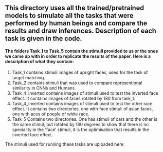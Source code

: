 ## This directory uses all the trained/pretrained models to simulate all the tasks that were performed by human beings and compare the results and draw inferences. Description of each task is given in the code. 

#### The folders Task_1 to Task_5 contain the stimuli provided to us or the ones we came up with in order to replicate the results of the paper. Here is a description of what they contain:

1. Task_1 contains stimuli images of upright faces, used for the task of target matching.
2. Task_2 contains stimuli that was used to compare representional similarity in CNNs and Humans.
3. Task_4_inverted contains images of stimuli used to test the inverted face effect. It contains images of faces rotated by 180 from task_1.
4. Task_4_inverted contains images of stimuli used to test the other race effect. It contains two directories, one with face stimuli of asian faces, one with aces of poeple of white race.
5. Task_5 Contains two directories. One has stimuli of cars and the other is the same stimul, but rotated by 180 degrees to show that there is no speciality in the 'face' stimuli, it is the optimisation that results in the inverted face effect. 

The stimuli used for running these tasks are uploaded here:
